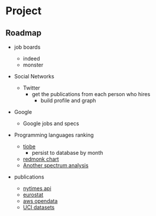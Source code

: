 # Project

## Roadmap

- job boards
    - indeed 
    - monster 

- Social Networks 
    - Twitter
        - get the publications from each person who hires
            - build profile and graph

- Google
    - Google jobs and specs

- Programming languages ranking
    - [tiobe](https://www.tiobe.com/tiobe-index/)
        - persist to database by month
    - [redmonk chart](https://redmonk.com/sogrady/2018/03/07/language-rankings-1-18/)
    - [Another spectrum analysis](https://spectrum.ieee.org/ns/IEEE_TPL_2018/index/2018/1/1/1/0/1/5/1/75/1/50/1/100/1/50/1/75/1/75/1/75/1/20/1/20/1/85/1/40/)


- publications
    - [nytimes api](http://developer.nytimes.com/article_search_v2.json#/Console/GET/articlesearch.json)
    - [eurostat](http://data.europa.eu/euodp/en/data/)
    - [aws opendata](https://aws.amazon.com/datasets/million-song-dataset/)
    - [UCI datasets](http://archive.ics.uci.edu/ml/index.php)


    




